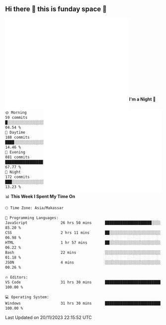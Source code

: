 ## Hi there 👋 this is funday space 🚀

<img align="left" width="400" alt="🌞" src="https://raw.githubusercontent.com/fhasnur/fhasnur/master/general.svg?token=ATQS65TR7ETTG5RLJUDIDBLBN34HE">
<img align="right" width="380" alt="🌞" src="https://raw.githubusercontent.com/fhasnur/fhasnur/master/statistics.svg?token=ATQS65TR7ETTG5RLJUDIDBLBN34HE">

<br><br><br><br><br><br><br><br><br><br><br><br><br><br>

<!--START_SECTION:waka-->
**I'm a Night 🦉** 

```text
🌞 Morning                59 commits          █░░░░░░░░░░░░░░░░░░░░░░░░   04.54 % 
🌆 Daytime                188 commits         ████░░░░░░░░░░░░░░░░░░░░░   14.46 % 
🌃 Evening                881 commits         █████████████████░░░░░░░░   67.77 % 
🌙 Night                  172 commits         ███░░░░░░░░░░░░░░░░░░░░░░   13.23 % 
```


📊 **This Week I Spent My Time On** 

```text
🕑︎ Time Zone: Asia/Makassar

💬 Programming Languages: 
JavaScript               26 hrs 50 mins      █████████████████████░░░░   85.20 % 
CSS                      2 hrs 11 mins       ██░░░░░░░░░░░░░░░░░░░░░░░   06.98 % 
HTML                     1 hr 57 mins        ██░░░░░░░░░░░░░░░░░░░░░░░   06.22 % 
Bash                     22 mins             ░░░░░░░░░░░░░░░░░░░░░░░░░   01.18 % 
JSON                     4 mins              ░░░░░░░░░░░░░░░░░░░░░░░░░   00.26 % 

🔥 Editors: 
VS Code                  31 hrs 30 mins      █████████████████████████   100.00 % 

💻 Operating System: 
Windows                  31 hrs 30 mins      █████████████████████████   100.00 % 
```


 Last Updated on 20/11/2023 22:15:52 UTC
<!--END_SECTION:waka-->
